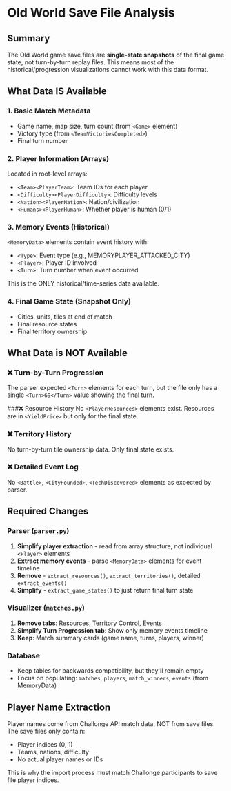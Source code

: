 # Old World Save File Analysis

## Summary

The Old World game save files are **single-state snapshots** of the final game state, not turn-by-turn replay files. This means most of the historical/progression visualizations cannot work with this data format.

## What Data IS Available

### 1. Basic Match Metadata
- Game name, map size, turn count (from `<Game>` element)
- Victory type (from `<TeamVictoriesCompleted>`)
- Final turn number

### 2. Player Information (Arrays)
Located in root-level arrays:
- `<Team><PlayerTeam>`: Team IDs for each player
- `<Difficulty><PlayerDifficulty>`: Difficulty levels
- `<Nation><PlayerNation>`: Nation/civilization
- `<Humans><PlayerHuman>`: Whether player is human (0/1)

### 3. Memory Events (Historical)
`<MemoryData>` elements contain event history with:
- `<Type>`: Event type (e.g., MEMORYPLAYER_ATTACKED_CITY)
- `<Player>`: Player ID involved
- `<Turn>`: Turn number when event occurred

This is the ONLY historical/time-series data available.

### 4. Final Game State (Snapshot Only)
- Cities, units, tiles at end of match
- Final resource states
- Final territory ownership

## What Data is NOT Available

### ❌ Turn-by-Turn Progression
The parser expected `<Turn>` elements for each turn, but the file only has a single `<Turn>69</Turn>` value showing the final turn.

###❌ Resource History
No `<PlayerResources>` elements exist. Resources are in `<YieldPrice>` but only for the final state.

### ❌ Territory History
No turn-by-turn tile ownership data. Only final state exists.

### ❌ Detailed Event Log
No `<Battle>`, `<CityFounded>`, `<TechDiscovered>` elements as expected by parser.

## Required Changes

### Parser (`parser.py`)
1. **Simplify player extraction** - read from array structure, not individual `<Player>` elements
2. **Extract memory events** - parse `<MemoryData>` elements for event timeline
3. **Remove** - `extract_resources()`, `extract_territories()`, detailed `extract_events()`
4. **Simplify** - `extract_game_states()` to just return final turn state

### Visualizer (`matches.py`)
1. **Remove tabs**: Resources, Territory Control, Events
2. **Simplify Turn Progression tab**: Show only memory events timeline
3. **Keep**: Match summary cards (game name, turns, players, winner)

### Database
- Keep tables for backwards compatibility, but they'll remain empty
- Focus on populating: `matches`, `players`, `match_winners`, `events` (from MemoryData)

## Player Name Extraction

Player names come from Challonge API match data, NOT from save files. The save files only contain:
- Player indices (0, 1)
- Teams, nations, difficulty
- No actual player names or IDs

This is why the import process must match Challonge participants to save file player indices.
